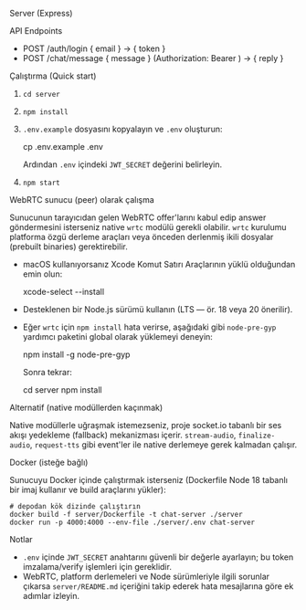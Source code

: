 Server (Express)

API Endpoints

- POST /auth/login  { email } -> { token }
- POST /chat/message  { message }  (Authorization: Bearer <token>) -> { reply }

Çalıştırma (Quick start)

1. `cd server`
2. `npm install`
3. `.env.example` dosyasını kopyalayın ve `.env` oluşturun:

	 cp .env.example .env

	 Ardından `.env` içindeki `JWT_SECRET` değerini belirleyin.
4. `npm start`

WebRTC sunucu (peer) olarak çalışma

Sunucunun tarayıcıdan gelen WebRTC offer'larını kabul edip answer göndermesini isterseniz native `wrtc` modülü gerekli olabilir. `wrtc` kurulumu platforma özgü derleme araçları veya önceden derlenmiş ikili dosyalar (prebuilt binaries) gerektirebilir.

- macOS kullanıyorsanız Xcode Komut Satırı Araçlarının yüklü olduğundan emin olun:

	xcode-select --install

- Desteklenen bir Node.js sürümü kullanın (LTS — ör. 18 veya 20 önerilir).

- Eğer `wrtc` için `npm install` hata verirse, aşağıdaki gibi `node-pre-gyp` yardımcı paketini global olarak yüklemeyi deneyin:

	npm install -g node-pre-gyp

	Sonra tekrar:

	cd server
	npm install

Alternatif (native modüllerden kaçınmak)

Native modüllerle uğraşmak istemezseniz, proje socket.io tabanlı bir ses akışı yedekleme (fallback) mekanizması içerir. `stream-audio`, `finalize-audio`, `request-tts` gibi event'ler ile native derlemeye gerek kalmadan çalışır.

Docker (isteğe bağlı)

Sunucuyu Docker içinde çalıştırmak isterseniz (Dockerfile Node 18 tabanlı bir imaj kullanır ve build araçlarını yükler):

	# depodan kök dizinde çalıştırın
	docker build -f server/Dockerfile -t chat-server ./server
	docker run -p 4000:4000 --env-file ./server/.env chat-server

Notlar

- `.env` içinde `JWT_SECRET` anahtarını güvenli bir değerle ayarlayın; bu token imzalama/verify işlemleri için gereklidir.
- WebRTC, platform derlemeleri ve Node sürümleriyle ilgili sorunlar çıkarsa `server/README.md` içeriğini takip ederek hata mesajlarına göre ek adımlar izleyin.

